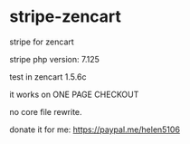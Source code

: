 # stripe-zencart
stripe for zencart

stripe php version: 7.125

test in zencart 1.5.6c

it works on ONE PAGE CHECKOUT

no core file rewrite.

donate it for me: https://paypal.me/helen5106
